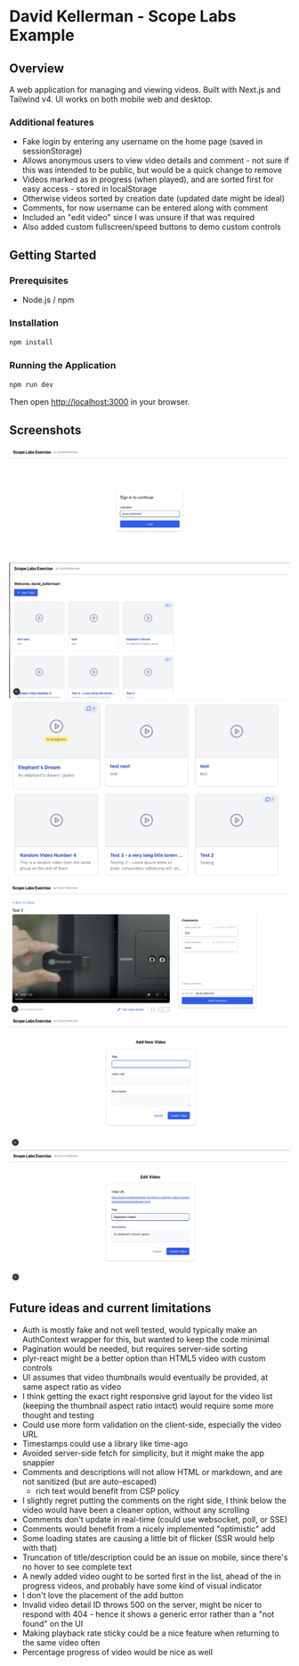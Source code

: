 # David Kellerman - Scope Labs Example

## Overview

A web application for managing and viewing videos. Built with Next.js and Tailwind v4. UI works on both mobile web and desktop.

### Additional features

- Fake login by entering any username on the home page (saved in sessionStorage)
- Allows anonymous users to view video details and comment - not sure if this was intended to be public, but would be a quick change to remove
- Videos marked as in progress (when played), and are sorted first for easy access - stored in localStorage
- Otherwise videos sorted by creation date (updated date might be ideal)
- Comments, for now username can be entered along with comment
- Included an "edit video" since I was unsure if that was required
- Also added custom fullscreen/speed buttons to demo custom controls

## Getting Started

### Prerequisites

- Node.js / npm

### Installation

```bash
npm install
```

### Running the Application

```bash
npm run dev
```

Then open [http://localhost:3000](http://localhost:3000) in your browser.

## Screenshots

<!-- Replace these with actual screenshots -->
![Login Page](public/screenshots/login.png)
![User Videos List](public/screenshots/videos_list.png)
![User Videos List](public/screenshots/list2.png)
![Video Detail and Comments](public/screenshots/detail_and_comments.png)
![Add New Video](public/screenshots/add_video.png)
![Edit Video](public/screenshots/edit_video.png)

## Future ideas and current limitations

- Auth is mostly fake and not well tested, would typically make an AuthContext wrapper for this, but wanted to keep the code minimal
- Pagination would be needed, but requires server-side sorting
- plyr-react might be a better option than HTML5 video with custom controls
- UI assumes that video thumbnails would eventually be provided, at same aspect ratio as video
- I think getting the exact right responsive grid layout for the video list (keeping the thumbnail aspect ratio intact) would require some more thought and testing
- Could use more form validation on the client-side, especially the video URL
- Timestamps could use a library like time-ago
- Avoided server-side fetch for simplicity, but it might make the app snappier
- Comments and descriptions will not allow HTML or markdown, and are not sanitized (but are auto-escaped)
  - rich text would benefit from CSP policy
- I slightly regret putting the comments on the right side, I think below the video would have been a cleaner option, without any scrolling
- Comments don't update in real-time (could use websocket, poll, or SSE)
- Comments would benefit from a nicely implemented "optimistic" add
- Some loading states are causing a little bit of flicker (SSR would help with that)
- Truncation of title/description could be an issue on mobile, since there's no hover to see complete text
- A newly added video ought to be sorted first in the list, ahead of the in progress videos, and probably have some kind of visual indicator
- I don't love the placement of the add button
- Invalid video detail ID throws 500 on the server, might be nicer to respond with 404 - hence it shows a generic error rather than a "not found" on the UI
- Making playback rate sticky could be a nice feature when returning to the same video often
- Percentage progress of video would be nice as well
